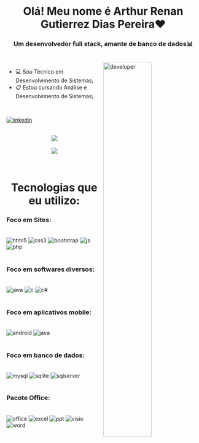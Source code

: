 

<h1 align="center">Olá! Meu nome é Arthur Renan Gutierrez Dias Pereira❤️</h1> 
<h3 align="center">Um desenvolvedor full stack, amante de banco de dados📊</h3>
<br>
<img align="right" src="https://media3.giphy.com/media/v1.Y2lkPTc5MGI3NjExNmNvbW5hbzR2Y3phbGlpM2U0d210d2o2a2h0aDVhZ2x0d2R6bnR2diZlcD12MV9pbnRlcm5hbF9naWZfYnlfaWQmY3Q9Zw/bGgsc5mWoryfgKBx1u/giphy.gif" alt="developer" width="50%"/>


- 💻 Sou Técnico em Desenvolvimento de Sistemas;
- 📋 Estou cursando Análise e Desenvolvimento de Sistemas;

<br>

<a target="blank" href="https://www.linkedin.com/in/arthur-renan-gutierrez-dias-pereira-b030301aa/"><img src="https://img.shields.io/badge/LinkedIn-0077B5?style=for-the-badge&logo=linkedin&logoColor=white" alt="linkedin"/></a> 
<br/>
<br/>

<p align="center">
    <img src="https://github-readme-stats.vercel.app/api?username=arthurrenan00&show_icons=true&theme=radical"/>
    <br/><br>
    <img src="https://github-readme-stats.vercel.app/api/top-langs/?username=arthurrenan00&langs_count=8&layout=donut-vertical"/>
</p>
<br/>

<h1 align="center">Tecnologias que eu utilizo: </h1>

### Foco em Sites:
<div style="display: inline_block"><br/>
    <img align="center"alt="html5" src="https://img.shields.io/badge/HTML5-E34F26?style=for-the-badge&logo=html5&logoColor=white"/>
    <img align="center"alt="css3" src="https://img.shields.io/badge/CSS3-1572B6?style=for-the-badge&logo=css3&logoColor=white"/>
    <img align="center"alt="bootstrap" src="https://img.shields.io/badge/Bootstrap-563D7C?style=for-the-badge&logo=bootstrap&logoColor=white"/>
    <img align="center"alt="js" src="https://img.shields.io/badge/JavaScript-323330?style=for-the-badge&logo=javascript&logoColor=F7DF1E"/>
    <img align="center"alt="php" src="https://img.shields.io/badge/PHP-777BB4?style=for-the-badge&logo=php&logoColor=white"/>

</div>
<br/>

### Foco em softwares diversos:
<div style="display: inline_block"><br/>
    <img align="center"alt="java" src="https://img.shields.io/badge/Java-ED8B00?style=for-the-badge&logo=openjdk&logoColor=white"/>
    <img align="center"alt="c" src="https://img.shields.io/badge/C-00599C?style=for-the-badge&logo=c&logoColor=white"/>
    <img align="center"alt="c#" src="https://img.shields.io/badge/C%23-239120?style=for-the-badge&logo=c-sharp&logoColor=white"/>
</div>
<br/>

### Foco em aplicativos mobile:
<div style="display: inline_block"><br/>
    <img align="center"alt="android" src="https://img.shields.io/badge/Android-3DDC84?style=for-the-badge&logo=android&logoColor=white"/>
    <img align="center"alt="java" src="https://img.shields.io/badge/Java-ED8B00?style=for-the-badge&logo=openjdk&logoColor=white"/>
</div>
<br/>

### Foco em banco de dados:
<div style="display: inline_block"><br/>
    <img align="center"alt="mysql" src="https://img.shields.io/badge/MySQL-00000F?style=for-the-badge&logo=mysql&logoColor=white"/>
    <img align="center"alt="sqlite" src="https://img.shields.io/badge/SQLite-07405E?style=for-the-badge&logo=sqlite&logoColor=white"/>
    <img align="center"alt="sqlserver" src="https://img.shields.io/badge/Microsoft_SQL_Server-CC2927?style=for-the-badge&logo=microsoft-sql-server&logoColor=white"/>
</div>
<br/>

### Pacote Office:
<div style="display: inline_block"><br/>
    <img align="center"alt="office" src="https://img.shields.io/badge/Microsoft_Office-D83B01?style=for-the-badge&logo=microsoft-office&logoColor=white"/>
    <img align="center"alt="excel" src="https://img.shields.io/badge/Microsoft_Excel-217346?style=for-the-badge&logo=microsoft-excel&logoColor=white"/>
    <img align="center"alt="ppt" src="https://img.shields.io/badge/Microsoft_PowerPoint-B7472A?style=for-the-badge&logo=microsoft-powerpoint&logoColor=white"/>
    <img align="center"alt="visio" src="https://img.shields.io/badge/Microsoft_Visio-3955A3?style=for-the-badge&logo=microsoft-visio&logoColor=white"/>
    <img align="center"alt="word" src="https://img.shields.io/badge/Microsoft_Word-2B579A?style=for-the-badge&logo=microsoft-word&logoColor=white"/>
</div>

